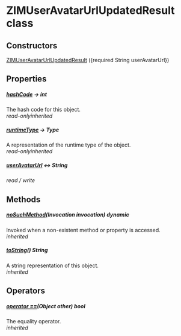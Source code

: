 


# ZIMUserAvatarUrlUpdatedResult class













## Constructors

[ZIMUserAvatarUrlUpdatedResult](../zego_uikit_prebuilt_live_audio_room/ZIMUserAvatarUrlUpdatedResult/ZIMUserAvatarUrlUpdatedResult.md) ({required String userAvatarUrl})

   


## Properties

##### [hashCode](../zego_uikit_prebuilt_live_audio_room/ZIMUserAvatarUrlUpdatedResult/hashCode.md) &#8594; int



The hash code for this object.  
_<span class="feature">read-only</span><span class="feature">inherited</span>_



##### [runtimeType](../zego_uikit_prebuilt_live_audio_room/ZIMUserAvatarUrlUpdatedResult/runtimeType.md) &#8594; Type



A representation of the runtime type of the object.  
_<span class="feature">read-only</span><span class="feature">inherited</span>_



##### [userAvatarUrl](../zego_uikit_prebuilt_live_audio_room/ZIMUserAvatarUrlUpdatedResult/userAvatarUrl.md) &#8596; String



  
_<span class="feature">read / write</span>_





## Methods

##### [noSuchMethod](../zego_uikit_prebuilt_live_audio_room/ZIMUserAvatarUrlUpdatedResult/noSuchMethod.md)(Invocation invocation) dynamic



Invoked when a non-existent method or property is accessed.  
_<span class="feature">inherited</span>_



##### [toString](../zego_uikit_prebuilt_live_audio_room/ZIMUserAvatarUrlUpdatedResult/toString.md)() String



A string representation of this object.  
_<span class="feature">inherited</span>_





## Operators

##### [operator ==](../zego_uikit_prebuilt_live_audio_room/ZIMUserAvatarUrlUpdatedResult/operator_equals.md)(Object other) bool



The equality operator.  
_<span class="feature">inherited</span>_















